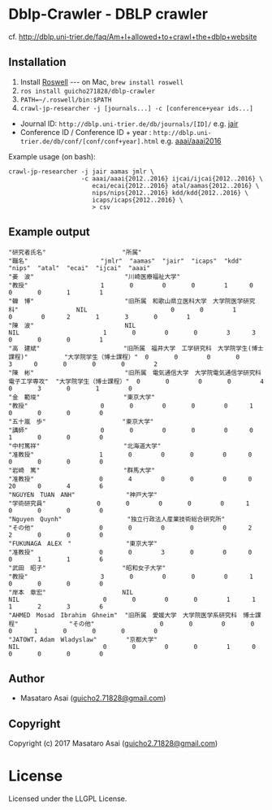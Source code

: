 
# Dblp-Crawler - DBLP crawler

cf. http://dblp.uni-trier.de/faq/Am+I+allowed+to+crawl+the+dblp+website

## Installation

1. Install [Roswell](https://github.com/roswell/roswell) --- on Mac, `brew install roswell`
2. `ros install guicho271828/dblp-crawler`
3. `PATH=~/.roswell/bin:$PATH`
4. `crawl-jp-researcher -j [journals...] -c [conference+year ids...]`

+ Journal ID: `http://dblp.uni-trier.de/db/journals/[ID]/` e.g. [jair](http://dblp.uni-trier.de/db/journals/jair/)
+ Conference ID / Conference ID + year : `http://dblp.uni-trier.de/db/conf/[conf/conf+year].html` e.g. [aaai/aaai2016](http://dblp.uni-trier.de/db/conf/aaai/aaai2016.html)

Example usage (on bash):

```
crawl-jp-researcher -j jair aamas jmlr \
                    -c aaai/aaai{2012..2016} ijcai/ijcai{2012..2016} \
                       ecai/ecai{2012..2016} atal/aamas{2012..2016} \
                       nips/nips{2012..2016} kdd/kdd{2012..2016} \
                       icaps/icaps{2012..2016} \
                       > csv
```

## Example output

```csv
"研究者氏名"                     "所属"                                                        "職名"                    "jmlr"  "aamas"  "jair"  "icaps"  "kdd"  "nips"  "atal"  "ecai"  "ijcai"  "aaai"
"姜　波"                         "川崎医療福祉大学"                                            "教授"                    1       0        0       0        1      0       0       0       1        1
"韓　博"                         "旧所属　和歌山県立医科大学　大学院医学研究科"                NIL                       0       0        1       0        0      2       1       3       0        1
"陳　波"                         NIL                                                           NIL                       1       0        0       0        3      3       0       0       0        1
"高　建斌"                       "旧所属　福井大学　工学研究科　大学院学生(博士課程)"          "大学院学生（博士課程）"  0       0        0       0        3      0       0       0       0        2
"陳　彬"                         "旧所属　電気通信大学　大学院電気通信学研究科　電子工学専攻"  "大学院学生（博士課程）"  0       0        0       0        4      0       3       0       1        0
"金　範埈"                       "東京大学"                                                    "教授"                    0       0        0       0        0      1       0       0       0        0
"五十嵐　歩"                     "東京大学"                                                    "講師"                    0       0        0       0        0      0       1       0       0        0
"中村篤祥"                       "北海道大学"                                                  "准教授"                  1       0        0       0        0      0       0       0       0        0
"岩崎　篤"                       "群馬大学"                                                    "准教授"                  0       4        0       0        0      0       20      0       4        6
"NGUYEN　TUAN　ANH"              "神戸大学"                                                    "学術研究員"              0       0        0       0        0      1       0       0       0        0
"Nguyen　Quynh"                  "独立行政法人産業技術総合研究所"                              "その他"                  0       0        0       0        0      2       2       0       0        0
"FUKUNAGA　ALEX　"               "東京大学"                                                    "准教授"                  0       0        3       0        0      0       0       1       1        6
"武田　昭子"                     "昭和女子大学"                                                "教授"                    3       0        0       0        0      1       0       0       0        0
"岸本　章宏"                     NIL                                                           NIL                       0       0        0       0        1      1       1       2       3        6
"AHMED　Mosad　Ibrahim　Ghneim"  "旧所属　愛媛大学　大学院医学系研究科　博士課程"              "その他"                  0       0        0       0        0      1       0       0       0        0
"JATOWT，Adam　Wladyslaw"        "京都大学"                                                    NIL                       0       0        0       0        1      0       0       0       0        0
```

## Author

* Masataro Asai (guicho2.71828@gmail.com)

## Copyright

Copyright (c) 2017 Masataro Asai (guicho2.71828@gmail.com)

# License

Licensed under the LLGPL License.


